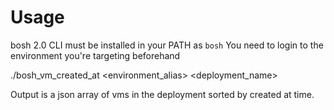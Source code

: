 # Usage

bosh 2.0 CLI must be installed in your PATH as `bosh`
You need to login to the environment you're targeting beforehand

./bosh_vm_created_at <environment_alias> <deployment_name>

Output is a json array of vms in the deployment sorted by created at time.